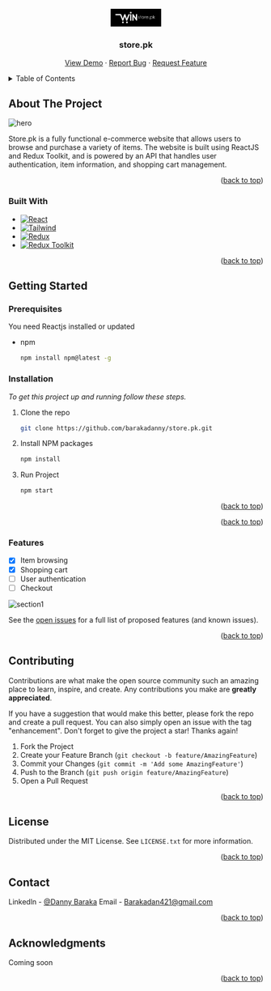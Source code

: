 
<!-- PROJECT LOGO -->
<br />
<div align="center">
  <a href="#">
    <img src="readmeImgs/logo.png" alt="Logo" width="100" height="">
  </a>

  <h3 align="center">store.pk</h3>

  <p align="center">
    <a href="#">View Demo</a>
    ·
    <a href="https://github.com/barakadanny/store.pk/issues">Report Bug</a>
    ·
    <a href="https://github.com/barakadanny/store.pk/issues">Request Feature</a>
  </p>
</div>



<!-- TABLE OF CONTENTS -->
<details>
  <summary>Table of Contents</summary>
  <ol>
    <li>
      <a href="#about-the-project">About The Project</a>
      <ul>
        <li><a href="#built-with">Built With</a></li>
      </ul>
    </li>
    <li>
      <a href="#getting-started">Getting Started</a>
      <ul>
        <li><a href="#prerequisites">Prerequisites</a></li>
        <li><a href="#installation">Installation</a></li>
      </ul>
    </li>
    <li><a href="#roadmap">Features</a></li>
    <li><a href="#contributing">Contributing</a></li>
    <li><a href="#license">License</a></li>
    <li><a href="#contact">Contact</a></li>
    <li><a href="#acknowledgments">Acknowledgments</a></li>
  </ol>
</details>



<!-- ABOUT THE PROJECT -->
## About The Project

![hero](https://user-images.githubusercontent.com/53088629/221850548-61cf0f5c-7682-4c3d-997d-e0eac3702832.png)


Store.pk is a fully functional e-commerce website that allows users to browse and purchase a variety of items. The website is built using ReactJS and Redux Toolkit, and is powered by an API that handles user authentication, item information, and shopping cart management.

<p align="right">(<a href="#readme-top">back to top</a>)</p>



### Built With

* [![React][React.js]][React-url]
* [![Tailwind][tailwind]][tailwind-url]
* [![Redux][redux]][redux-url]
* [![Redux Toolkit][redux-toolkit]][redux-toolkit-url]


<p align="right">(<a href="#readme-top">back to top</a>)</p>



<!-- GETTING STARTED -->
## Getting Started

### Prerequisites

You need Reactjs installed or updated

* npm
  ```sh
  npm install npm@latest -g
  ```

### Installation

_To get this project up and running follow these steps._

<!-- 1. Get a free API Key at [https://example.com](https://example.com) -->
1. Clone the repo
   ```sh
   git clone https://github.com/barakadanny/store.pk.git
   ```
2. Install NPM packages
   ```sh
   npm install
   ```
3. Run Project
   ```js
   npm start
   ```

<p align="right">(<a href="#readme-top">back to top</a>)</p>





<p align="right">(<a href="#readme-top">back to top</a>)</p>



<!-- ROADMAP -->
### Features

- [x] Item browsing
- [x] Shopping cart
- [ ] User authentication
- [ ] Checkout

![section1](https://user-images.githubusercontent.com/53088629/221850673-1714f9eb-a1e3-44d9-97cd-1ee7dfade901.png)

See the [open issues](https://github.com/barakadanny/store.pk/issues) for a full list of proposed features (and known issues).


<p align="right">(<a href="#readme-top">back to top</a>)</p>



<!-- CONTRIBUTING -->
## Contributing

Contributions are what make the open source community such an amazing place to learn, inspire, and create. Any contributions you make are **greatly appreciated**.

If you have a suggestion that would make this better, please fork the repo and create a pull request. You can also simply open an issue with the tag "enhancement".
Don't forget to give the project a star! Thanks again!

1. Fork the Project
2. Create your Feature Branch (`git checkout -b feature/AmazingFeature`)
3. Commit your Changes (`git commit -m 'Add some AmazingFeature'`)
4. Push to the Branch (`git push origin feature/AmazingFeature`)
5. Open a Pull Request

<p align="right">(<a href="#readme-top">back to top</a>)</p>



<!-- LICENSE -->
## License

Distributed under the MIT License. See `LICENSE.txt` for more information.

<p align="right">(<a href="#readme-top">back to top</a>)</p>



<!-- CONTACT -->
## Contact

Linkedln - [@Danny Baraka](https://www.linkedin.com/in/danny-baraka/)
Email - Barakadan421@gmail.com


<p align="right">(<a href="#readme-top">back to top</a>)</p>



<!-- ACKNOWLEDGMENTS -->
## Acknowledgments

Coming soon

<p align="right">(<a href="#readme-top">back to top</a>)</p>



<!-- MARKDOWN LINKS & IMAGES -->
<!-- https://www.markdownguide.org/basic-syntax/#reference-style-links -->

[React.js]: https://img.shields.io/badge/React-20232A?style=for-the-badge&logo=react&logoColor=61DAFB
[React-url]: https://reactjs.org/
<!-- tailwind -->
[tailwind]: https://img.shields.io/badge/tailwindcss-38B2AC?style=for-the-badge&logo=tailwind-css&logoColor=white
[tailwind-url]: https://tailwindcss.com/
<!-- redux -->
[redux]: https://img.shields.io/badge/redux-593D88?style=for-the-badge&logo=redux&logoColor=white
[redux-url]: https://redux.js.org/
<!-- redux toolkit -->
[redux-toolkit]: https://img.shields.io/badge/redux_toolkit-593D88?style=for-the-badge&logo=redux&logoColor=white
[redux-toolkit-url]: https://redux-toolkit.js.org/
<!-- css -->
[css]: https://img.shields.io/badge/css-239120?&style=for-the-badge&logo=css3&logoColor=white
[css-url]: https://developer.mozilla.org/en-US/docs/Web/CSS
